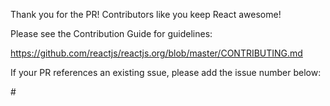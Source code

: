 Thank you for the PR! Contributors like you keep React awesome!

Please see the Contribution Guide for guidelines:

https://github.com/reactjs/reactjs.org/blob/master/CONTRIBUTING.md

If your PR references an existing ssue, please add the issue number below:

#<Issue>
